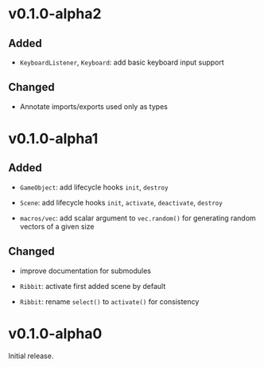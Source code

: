 # v0.1.0-alpha2

## Added

- `KeyboardListener`, `Keyboard`: add basic keyboard input support

## Changed

- Annotate imports/exports used only as types

# v0.1.0-alpha1

## Added

- `GameObject`: add lifecycle hooks `init`, `destroy`
- `Scene`: add lifecycle hooks `init`, `activate`, `deactivate`, `destroy`

- `macros/vec`: add scalar argument to `vec.random()` for generating random vectors of a given size

## Changed

- improve documentation for submodules

- `Ribbit`: activate first added scene by default
- `Ribbit`: rename `select()` to `activate()` for consistency

# v0.1.0-alpha0

Initial release.
